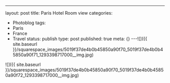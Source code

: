 ---
layout: post
title: Paris Hotel Room view
categories:
- Photoblog
tags:
- Paris
- France
- Travel
status: publish
type: post
published: true
meta: {}
---![]({{ site.baseurl }}/squarespace_images/5019f37de4b0b45850a90f70_5019f37de4b0b45850a90f71_1293398717000__img.jpg)
  

  
   
![]({{ site.baseurl }}/squarespace_images/5019f37de4b0b45850a90f70_5019f37de4b0b45850a90f72_1293398717000__img.jpg)
